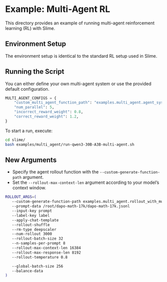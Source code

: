 # Example: Multi-Agent RL

This directory provides an example of running multi-agent reinforcement learning (RL) with Slime.

## Environment Setup

The environment setup is identical to the standard RL setup used in Slime.

## Running the Script

You can either define your own multi-agent system or use the provided default configuration.

```python
MULTI_AGENT_CONFIGS = {
    "custom_multi_agent_function_path": "examples.multi_agent.agent_system.run_agent_system",
    "num_parallel": 5,
    "incorrect_reward_weight": 0.8,
    "correct_reward_weight": 1.2,
}
```

To start a run, execute:

```bash
cd slime/
bash examples/multi_agent/run-qwen3-30B-A3B-multi-agent.sh
```

## New Arguments

- Specify the agent rollout function with the `--custom-generate-function-path` argument.
- Set the `--rollout-max-context-len` argument according to your model’s context window.

```bash
ROLLOUT_ARGS=(
   --custom-generate-function-path examples.multi_agent.rollout_with_multi_agents.generate_with_multi_agents
   --prompt-data /root/dapo-math-17k/dapo-math-17k.jsonl
   --input-key prompt
   --label-key label
   --apply-chat-template
   --rollout-shuffle
   --rm-type deepscaler
   --num-rollout 3000
   --rollout-batch-size 32
   --n-samples-per-prompt 8
   --rollout-max-context-len 16384
   --rollout-max-response-len 8192
   --rollout-temperature 0.8

   --global-batch-size 256
   --balance-data
)
```